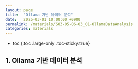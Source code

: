 ```yaml
---
layout: page
title:  "Ollama 기반 데이터 분석"
date:   2025-03-01 10:00:00 +0900
permalink: /materials/S03-05-06-03_01-OllamaDataAnalysis
categories: materials
---
```

* toc
{:toc .large-only .toc-sticky:true}


## 1. Ollama 기반 데이터 분석